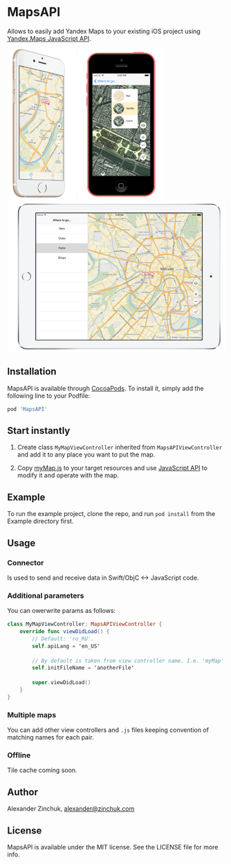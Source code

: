 # MapsAPI

Allows to easily add Yandex Maps to your existing iOS project using [Yandex.Maps JavaScript API](https://tech.yandex.com/maps/jsapi/).

<img src="./docs/iphone5s.png" height="350" /> 
<img src="./docs/iphone5c.png" height="350" /> 
<img src="./docs/ipad.png" height="350" />

## Installation

MapsAPI is available through [CocoaPods](http://cocoapods.org). To install
it, simply add the following line to your Podfile:

```ruby
pod 'MapsAPI'
```

## Start instantly

1. Create class `MyMapViewController` inherited from `MapsAPIViewController` and add it to any place you want to put the map.

2. Copy [myMap.js](defaults/myMap.js) to your target resources and use [JavaScript API](https://tech.yandex.com/maps/jsapi/) to modify it and operate with the map.

## Example

To run the example project, clone the repo, and run `pod install` from the Example directory first.

## Usage

### Connector
Is used to send and receive data in Swift/ObjC <-> JavaScript code.

### Additional parameters
You can owerwrite params as follows:
```swift
class MyMapViewController: MapsAPIViewController {
    override func viewDidLoad() {
        // Default: 'ru_RU'.
        self.apiLang = 'en_US'
        
        // By default is taken from view controller name. I.e. 'myMap' for MyMapViewController.
        self.initFileName = 'anotherFile'
    
        super.viewDidLoad()
    }
}
```

### Multiple maps
You can add other view controllers and `.js` files keeping convention of matching names for each pair.

### Offline
Tile cache coming soon.

## Author

Alexander Zinchuk, alexander@zinchuk.com

## License

MapsAPI is available under the MIT license. See the LICENSE file for more info.

